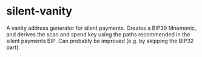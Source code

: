 # silent-vanity

A vanity address generator for silent payments.
Creates a BIP39 Mnemonic, and derives the scan and spend key using the paths recommended in the silent payments BIP.
Can probably be improved (e.g. by skipping the BIP32 part).

